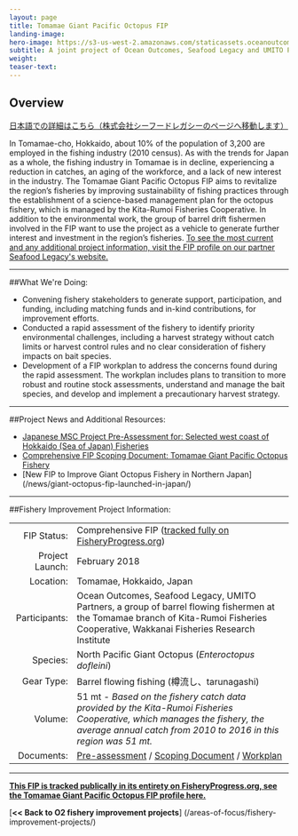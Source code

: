 ```yaml
---
layout: page 
title: Tomamae Giant Pacific Octopus FIP
landing-image:
hero-image: https://s3-us-west-2.amazonaws.com/staticassets.oceanoutcomes.org/hero+photos/tomamae-giant-pacific-octopus-hero.jpg
subtitle: A joint project of Ocean Outcomes, Seafood Legacy and UMITO Partners
weight: 
teaser-text:
---
```

<h2>Overview</h2>

<a href="https://seafoodlegacy.com/project/hokkaidofip_octopus/" target="_blank">日本語での詳細はこちら（株式会社シーフードレガシーのページへ移動します）</a>

In Tomamae-cho, Hokkaido, about 10% of the population of 3,200 are employed in the fishing industry (2010 census). As with the trends for Japan as a whole, the fishing industry in Tomamae is in decline, experiencing a reduction in catches, an aging of the workforce, and a lack of new interest in the industry. The Tomamae Giant Pacific Octopus FIP aims to revitalize the region’s fisheries by improving sustainability of fishing practices through the establishment of a science-based management plan for the octopus fishery, which is managed by the Kita-Rumoi Fisheries Cooperative. In addition to the environmental work, the group of barrel drift fishermen involved in the FIP want to use the project as a vehicle to generate further interest and investment in the region’s fisheries. <a href="https://seafoodlegacy.com/en/project/hokkaidofip_octopus/" target="_blank">To see the most current and any additional project information, visit the FIP profile on our partner Seafood Legacy's website.</a>

---

##What We're Doing:

* Convening fishery stakeholders to generate support, participation, and funding, including matching funds and in-kind contributions, for improvement efforts.
* Conducted a rapid assessment of the fishery to identify priority environmental challenges, including a harvest strategy without catch limits or harvest control rules and no clear consideration of fishery impacts on bait species. 
* Development of a FIP workplan to address the concerns found during the rapid assessment. The workplan includes plans to transition to more robust and routine stock assessments, understand and manage the bait species, and develop and implement a precautionary harvest strategy.

---

##Project News and Additional Resources:

* <a href="https://s3-us-west-2.amazonaws.com/staticassets.oceanoutcomes.org/supporting+documents/Fishery+Project+Resources/JapanPPA_Hokkaido_SeaofJapan+FINAL+180618.pdf" target="_blank">Japanese MSC Project Pre-Assessment for: Selected west coast of Hokkaido (Sea of Japan) Fisheries</a>
* <a href="https://s3-us-west-2.amazonaws.com/staticassets.oceanoutcomes.org/supporting+documents/Fishery+Project+Resources/FIP+Scoping+Document+-+Tomamae+Octopus.pdf" target="_blank">Comprehensive FIP Scoping Document: Tomamae Giant Pacific Octopus Fishery</a>
* [New FIP to Improve Giant Octopus Fishery in Northern Japan] (/news/giant-octopus-fip-launched-in-japan/)

---

##Fishery Improvement Project Information:

|||
| ---: | --- |
| FIP Status: | Comprehensive FIP (<a href="https://fisheryprogress.org/fip-profile/japan-tomamae-giant-pacific-octopus-barrel-flowing-0">tracked fully on FisheryProgress.org</a>) |
| Project Launch: | February 2018 |
| Location: | Tomamae, Hokkaido, Japan |
| Participants: | Ocean Outcomes, Seafood Legacy, UMITO Partners, a group of barrel flowing fishermen at the Tomamae branch of Kita-Rumoi Fisheries Cooperative, Wakkanai Fisheries Research Institute |
| Species: | North Pacific Giant Octopus (*Enteroctopus dofleini*) |
| Gear Type: | Barrel flowing fishing (樽流し、tarunagashi) |
| Volume: | 51 mt - *Based on the fishery catch data provided by the Kita-Rumoi Fisheries Cooperative, which manages the fishery, the average annual catch from 2010 to 2016 in this region was 51 mt.* |
| Documents: | <a href="https://s3-us-west-2.amazonaws.com/staticassets.oceanoutcomes.org/supporting+documents/Fishery+Project+Resources/JapanPPA_Hokkaido_SeaofJapan+FINAL+180618.pdf" target="_blank">Pre-assessment</a> / <a href="https://s3-us-west-2.amazonaws.com/staticassets.oceanoutcomes.org/supporting+documents/Fishery+Project+Resources/FIP+Scoping+Document+-+Tomamae+Octopus.pdf" target="_blank">Scoping Document</a> / <a href="https://s3-us-west-2.amazonaws.com/staticassets.oceanoutcomes.org/supporting+documents/Fishery+Project+Resources/ENG_JPN+Tomamae+Octopus+Workplan+-%E8%8B%AB%E5%89%8D%E3%83%9F%E3%82%BA%E3%83%80%E3%82%B3%E6%B4%BB%E5%8B%95%E8%A8%88%E7%94%BB.xlsx" target="_blank">Workplan</a> |

---

<a href="https://fisheryprogress.org/fip-profile/japan-tomamae-giant-pacific-octopus-barrel-flowing-0" target="_blank">**This FIP is tracked publically in its entirety on FisheryProgress.org, see the Tomamae Giant Pacific Octopus FIP profile here.**</a>

[**<< Back to O2 fishery improvement projects**] (/areas-of-focus/fishery-improvement-projects/)
